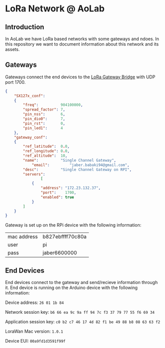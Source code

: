 # LoRa Network @ AoLab
## Introduction
In AoLab we have LoRa based networks with some gateways and ndoes.
In this repository we want to document information about this network and its assets.

## Gateways
Gateways connect the end devices to the [LoRa Gateway Bridge](https://www.loraserver.io/lora-gateway-bridge/overview/) with UDP port 1700.

```json
{
	"SX127x_conf":
	{
		"freq":          904100000,
		"spread_factor": 7,
		"pin_nss":       6,
		"pin_dio0":      7,
		"pin_rst":       0,
		"pin_led1":      4
	},
	"gateway_conf":
	{
		"ref_latitude":  0.0,
		"ref_longitude": 0.0,
		"ref_altitude":  10,
		"name":          "Single Channel Gateway",
	        "email":         "jaber.babaki94@gmail.com",
		"desc":          "Single Channel Gateway on RPI",
		"servers":
                [
			{
				"address": "172.23.132.37",
				"port":    1700,
				"enabled": true
			}
		]
	}
}
```

Gateway is set up on the RPi device with the following information:

|             |                  |
| ----------- | ---------------- |
| mac address | b827ebffff70c80a |
| user        | pi               |
| pass        | jaber6600000     |


## End Devices
End devices connect to the gateway and send/recieve information through it.
End device is running on the Arduino device with the following information:

Device address: `26 01 1b 84`

Network session key: `b6 66 ea 9c 9a ff 94 7c f3 37 79 77 55 f6 69 34`

Application session key: `c0 b2 c7 46 17 4d 82 f1 be 49 88 b8 08 63 63 f2`

LoraWan Mac version: `1.0.1`

Device EUI: `00a9fd1d3591f99f`
